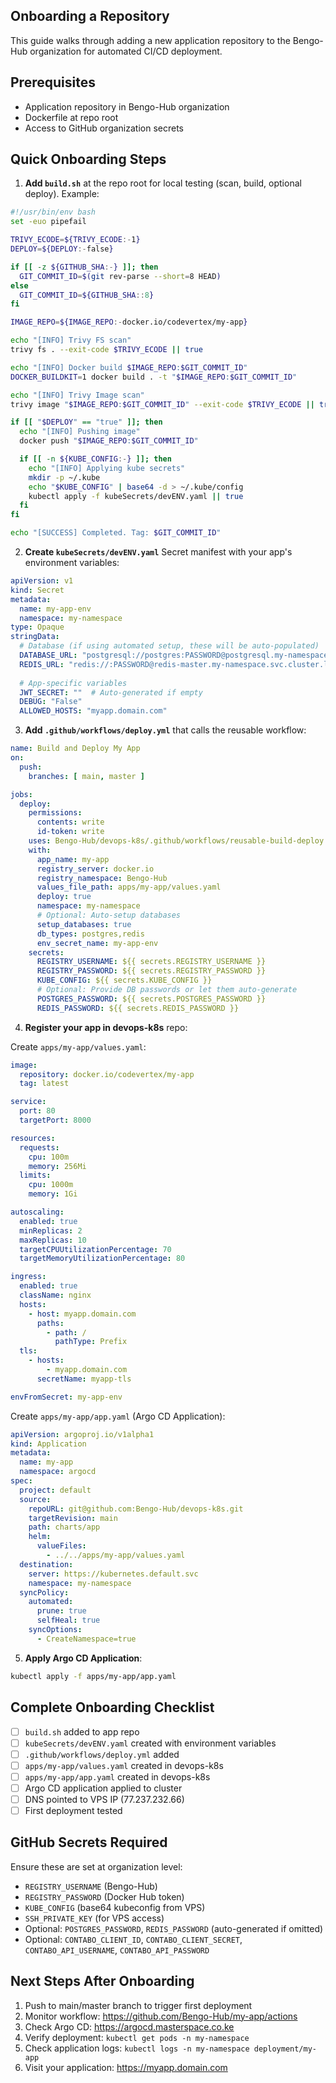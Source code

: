 Onboarding a Repository
-----------------------

This guide walks through adding a new application repository to the Bengo-Hub organization for automated CI/CD deployment.

Prerequisites
-------------
- Application repository in Bengo-Hub organization
- Dockerfile at repo root
- Access to GitHub organization secrets

Quick Onboarding Steps
----------------------

1) **Add `build.sh`** at the repo root for local testing (scan, build, optional deploy). Example:

```bash
#!/usr/bin/env bash
set -euo pipefail

TRIVY_ECODE=${TRIVY_ECODE:-1}
DEPLOY=${DEPLOY:-false}

if [[ -z ${GITHUB_SHA:-} ]]; then
  GIT_COMMIT_ID=$(git rev-parse --short=8 HEAD)
else
  GIT_COMMIT_ID=${GITHUB_SHA::8}
fi

IMAGE_REPO=${IMAGE_REPO:-docker.io/codevertex/my-app}

echo "[INFO] Trivy FS scan"
trivy fs . --exit-code $TRIVY_ECODE || true

echo "[INFO] Docker build $IMAGE_REPO:$GIT_COMMIT_ID"
DOCKER_BUILDKIT=1 docker build . -t "$IMAGE_REPO:$GIT_COMMIT_ID"

echo "[INFO] Trivy Image scan"
trivy image "$IMAGE_REPO:$GIT_COMMIT_ID" --exit-code $TRIVY_ECODE || true

if [[ "$DEPLOY" == "true" ]]; then
  echo "[INFO] Pushing image"
  docker push "$IMAGE_REPO:$GIT_COMMIT_ID"

  if [[ -n ${KUBE_CONFIG:-} ]]; then
    echo "[INFO] Applying kube secrets"
    mkdir -p ~/.kube
    echo "$KUBE_CONFIG" | base64 -d > ~/.kube/config
    kubectl apply -f kubeSecrets/devENV.yaml || true
  fi
fi

echo "[SUCCESS] Completed. Tag: $GIT_COMMIT_ID"
```

2) **Create `kubeSecrets/devENV.yaml`** Secret manifest with your app's environment variables:

```yaml
apiVersion: v1
kind: Secret
metadata:
  name: my-app-env
  namespace: my-namespace
type: Opaque
stringData:
  # Database (if using automated setup, these will be auto-populated)
  DATABASE_URL: "postgresql://postgres:PASSWORD@postgresql.my-namespace.svc.cluster.local:5432/mydb"
  REDIS_URL: "redis://:PASSWORD@redis-master.my-namespace.svc.cluster.local:6379/0"
  
  # App-specific variables
  JWT_SECRET: ""  # Auto-generated if empty
  DEBUG: "False"
  ALLOWED_HOSTS: "myapp.domain.com"
```

3) **Add `.github/workflows/deploy.yml`** that calls the reusable workflow:

```yaml
name: Build and Deploy My App
on:
  push:
    branches: [ main, master ]

jobs:
  deploy:
    permissions:
      contents: write
      id-token: write
    uses: Bengo-Hub/devops-k8s/.github/workflows/reusable-build-deploy.yml@main
    with:
      app_name: my-app
      registry_server: docker.io
      registry_namespace: Bengo-Hub
      values_file_path: apps/my-app/values.yaml
      deploy: true
      namespace: my-namespace
      # Optional: Auto-setup databases
      setup_databases: true
      db_types: postgres,redis
      env_secret_name: my-app-env
    secrets:
      REGISTRY_USERNAME: ${{ secrets.REGISTRY_USERNAME }}
      REGISTRY_PASSWORD: ${{ secrets.REGISTRY_PASSWORD }}
      KUBE_CONFIG: ${{ secrets.KUBE_CONFIG }}
      # Optional: Provide DB passwords or let them auto-generate
      POSTGRES_PASSWORD: ${{ secrets.POSTGRES_PASSWORD }}
      REDIS_PASSWORD: ${{ secrets.REDIS_PASSWORD }}
```

4) **Register your app in devops-k8s** repo:

Create `apps/my-app/values.yaml`:
```yaml
image:
  repository: docker.io/codevertex/my-app
  tag: latest

service:
  port: 80
  targetPort: 8000

resources:
  requests:
    cpu: 100m
    memory: 256Mi
  limits:
    cpu: 1000m
    memory: 1Gi

autoscaling:
  enabled: true
  minReplicas: 2
  maxReplicas: 10
  targetCPUUtilizationPercentage: 70
  targetMemoryUtilizationPercentage: 80

ingress:
  enabled: true
  className: nginx
  hosts:
    - host: myapp.domain.com
      paths:
        - path: /
          pathType: Prefix
  tls:
    - hosts:
        - myapp.domain.com
      secretName: myapp-tls

envFromSecret: my-app-env
```

Create `apps/my-app/app.yaml` (Argo CD Application):
```yaml
apiVersion: argoproj.io/v1alpha1
kind: Application
metadata:
  name: my-app
  namespace: argocd
spec:
  project: default
  source:
    repoURL: git@github.com:Bengo-Hub/devops-k8s.git
    targetRevision: main
    path: charts/app
    helm:
      valueFiles:
        - ../../apps/my-app/values.yaml
  destination:
    server: https://kubernetes.default.svc
    namespace: my-namespace
  syncPolicy:
    automated:
      prune: true
      selfHeal: true
    syncOptions:
      - CreateNamespace=true
```

5) **Apply Argo CD Application**:

```bash
kubectl apply -f apps/my-app/app.yaml
```

Complete Onboarding Checklist
-----------------------------

- [ ] `build.sh` added to app repo
- [ ] `kubeSecrets/devENV.yaml` created with environment variables
- [ ] `.github/workflows/deploy.yml` added
- [ ] `apps/my-app/values.yaml` created in devops-k8s
- [ ] `apps/my-app/app.yaml` created in devops-k8s
- [ ] Argo CD application applied to cluster
- [ ] DNS pointed to VPS IP (77.237.232.66)
- [ ] First deployment tested

GitHub Secrets Required
-----------------------

Ensure these are set at organization level:
- `REGISTRY_USERNAME` (Bengo-Hub)
- `REGISTRY_PASSWORD` (Docker Hub token)
- `KUBE_CONFIG` (base64 kubeconfig from VPS)
- `SSH_PRIVATE_KEY` (for VPS access)
- Optional: `POSTGRES_PASSWORD`, `REDIS_PASSWORD` (auto-generated if omitted)
- Optional: `CONTABO_CLIENT_ID`, `CONTABO_CLIENT_SECRET`, `CONTABO_API_USERNAME`, `CONTABO_API_PASSWORD`

Next Steps After Onboarding
---------------------------

1. Push to main/master branch to trigger first deployment
2. Monitor workflow: https://github.com/Bengo-Hub/my-app/actions
3. Check Argo CD: https://argocd.masterspace.co.ke
4. Verify deployment: `kubectl get pods -n my-namespace`
5. Check application logs: `kubectl logs -n my-namespace deployment/my-app`
6. Visit your application: https://myapp.domain.com


